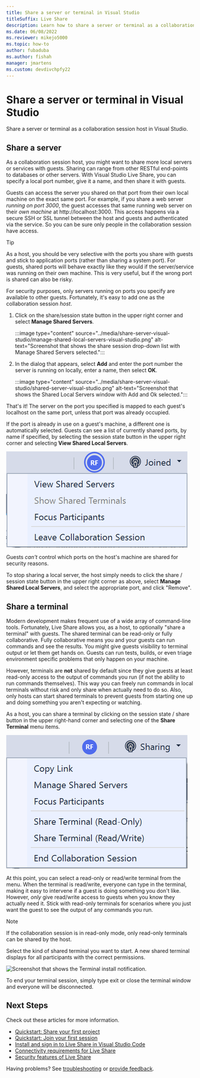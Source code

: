 ```yaml
---
title: Share a server or terminal in Visual Studio
titleSuffix: Live Share
description: Learn how to share a server or terminal as a collaboration session host in Visual Studio and Live Share.
ms.date: 06/08/2022
ms.reviewer: mikejo5000
ms.topic: how-to
author: fubaduba
ms.author: fishah
manager: jmartens
ms.custom: devdivchpfy22
---
```


<!--
Copyright © Microsoft Corporation
All rights reserved.
Creative Commons Attribution 4.0 License (International): https://creativecommons.org/licenses/by/4.0/legalcode
-->

# Share a server or terminal in Visual Studio

Share a server or terminal as a collaboration session host in Visual Studio.

## Share a server

As a collaboration session host, you might want to share more local servers or services with guests. Sharing can range from other RESTful end-points to databases or other servers. With Visual Studio Live Share, you can specify a local port number, give it a name, and then share it with guests.

Guests can access the server you shared on that port from their own local machine on the exact same port. For example, if you share a web server *running on port 3000*, the guest accesses that same running web server on their *own machine* at http://localhost:3000. This access happens via a secure SSH or SSL tunnel between the host and guests and authenticated via the service. So you can be sure only people in the collaboration session have access.

> [!TIP]
> As a host, you should be very selective with the ports you share with guests and stick to application ports (rather than sharing a system port). For guests, shared ports will behave exactly like they would if the server/service was running on their own machine. This is very useful, but if the wrong port is shared can also be risky.

For security purposes, only servers running on ports you specify are available to other guests. Fortunately, it's easy to add one as the collaboration session *host*.

1. Click on the share/session state button in the upper right corner and select **Manage Shared Servers**.

    :::image type="content" source="../media/share-server-visual-studio/manage-shared-local-servers-visual-studio.png" alt-text="Screenshot that shows the share session drop-down list with Manage Shared Servers selected.":::

2. In the dialog that appears, select **Add** and enter the port number the server is running on locally, enter a name, then select **OK**.

    :::image type="content" source="../media/share-server-visual-studio/shared-server-visual-studio.png" alt-text="Screenshot that shows the Shared Local Servers window with Add and Ok selected.":::

That's it! The server on the port you specified is mapped to each guest's localhost on the same port, unless that port was already occupied.

If the port is already in use on a guest's machine, a different one is automatically selected. Guests can see a list of currently shared ports, by name if specified, by selecting the session state button in the upper right corner and selecting **View Shared Local Servers**.

![Screenshot that shows the View Shared Servers option.](../media/vs-view-shared-servers.png)

Guests *can't* control which ports on the host's machine are shared for security reasons.

To stop sharing a local server, the host simply needs to click the share / session state button in the upper right corner as above, select **Manage Shared Local Servers**, and select the appropriate port, and click "Remove".

## Share a terminal

Modern development makes frequent use of a wide array of command-line tools. Fortunately, Live Share allows you, as a host, to optionally "share a terminal" with guests. The shared terminal can be read-only or fully collaborative. Fully collaborative means you and your guests can run commands and see the results. You might give guests visibility to terminal output or let them get hands on. Guests can run tests, builds, or even triage environment specific problems that only happen on your machine.

However, terminals are **not** shared by default since they give guests at least read-only access to the output of commands you run (if not the ability to run commands themselves). This way you can freely run commands in local terminals without risk and only share when actually need to do so. Also, only hosts can start shared terminals to prevent guests from starting one up and doing something you aren't expecting or watching.

As a host, you can share a terminal by clicking on the session state / share button in the upper right-hand corner and selecting one of the **Share Terminal** menu items.

![Screenshot that shows the Share Terminal options.](../media/vs-terminal-menu.png)

At this point, you can select a read-only or read/write terminal from the menu. When the terminal is read/write, everyone can type in the terminal, making it easy to intervene if a guest is doing something you don't like. However, *only* give read/write access to guests when you know they actually need it. Stick with read-only terminals for scenarios where you just want the guest to see the output of any commands you run.

> [!NOTE]
> If the collaboration session is in read-only mode, only read-only terminals can be shared by the host.

Select the kind of shared terminal you want to start. A new shared terminal displays for all participants with the correct permissions.

![Screenshot that shows the Terminal install notification.](../media/vs-terminal-install.png)

To end your terminal session, simply type exit or close the terminal window and everyone will be disconnected.

## Next Steps

Check out these articles for more information.

- [Quickstart: Share your first project](../quickstart/share.md)
- [Quickstart: Join your first session](../quickstart/join.md)
- [Install and sign in to Live Share in Visual Studio Code](install-live-share-visual-studio-code.md)
- [Connectivity requirements for Live Share](../reference/connectivity.md)
- [Security features of Live Share](../reference/security.md)

Having problems? See [troubleshooting](../troubleshooting.md) or [provide feedback](../support.md).
